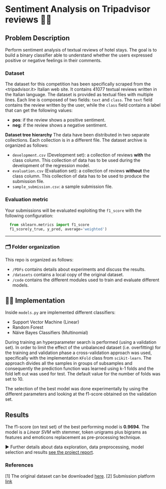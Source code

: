 # Sentiment Analysis on Tripadvisor reviews 🛌🏽

## Problem Description

Perform sentiment analysis of textual reviews of hotel stays. The goal is to build a binary classifier able to understand whether the users expressed positive or negative feelings in their comments.

### Dataset

The dataset for this competition has been specifically scraped from the <tripadvisor.it> Italian web site. It contains 41077 textual reviews written in the Italian language.
The dataset is provided as textual files with multiple lines. Each line is composed of two fields: `text` and `class`. The `text` field contains the review written by the user, while the `class` field contains a label that can get the following values:
- **pos**: if the review shows a positive sentiment.
- **neg**: if the review shows a negative sentiment.

**Dataset tree hierarchy** The data have been distributed in two separate collections. Each collection is in a different file.
The dataset archive is organized as follows:
- `development.csv` (Development set): a collection of reviews **with** the class column. This collection of data has to be used during the development of the regression model.
- `evaluation.csv` (Evaluation set): a collection of reviews **without** the class column. This collection of data has to be used to produce the submission file.
- `sample_submission.csv`: a sample submission file.

### Evaluation metric
Your submissions will be evaluated exploiting the `f1_score` with the following configuration:
```python
  from sklearn.metrics import f1_score
  f1_score(y_true, y_pred, average='weighted')
```

--- 

### 🗂 Folder organization
This repo is organized as follows: 
- `/PDFs` contains details about experiments and discuss the results.
- `/datasets` contains a local copy of the original dataset.
- `/code` contains the different modules used to train and evaluate different models.

## 👨‍💻 Implementation 

Inside `models.py` are implemented different classifiers: 
- Support Vector Machine (Linear)
- Random Forest
- Näive Bayes Classifiers (Multinomial)

During training an hyperparameter search is performed (using a validation set).
In order to limit the effect of the unbalanced dataset (i.e. overfitting) for the training and validation phase a cross-validation approach was used, specifically with the implementation `KFold` class from `scikit-learn`. The approach divides all the samples in groups of subsamples and consequently the prediction function was learned using k-1 folds and the fold left out was used for test. The default value for the number of folds was set to 10.

The selection of the best model was done experimentally by using the different parameters and looking at the f1-score obtained on the validation set.

## Results

The f1-score (on test set) of the best performing model is **0.9694**. The model is a *Linear SVM* with stemmer, token unigrams plus bigrams as features and emoticons replacement as pre-processing technique.

▶ Further details about data exploration, data preprocessing, model selection and results [see the project report](./PDFs/report.pdf).

### References
[1] The original dataset can be downloaded [here](http://dbdmg.polito.it/wordpress/wp-content/uploads/2020/01/dataset_winter_2020.zip).
[2] Submission platform [link](http://35.158.140.217/)
